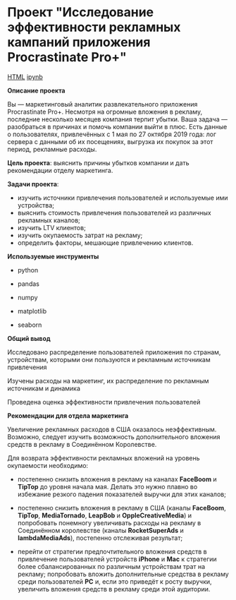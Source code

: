 # Проект "Исследование эффективности рекламных кампаний приложения Procrastinate Pro+"

[HTML](https://github.com/AVRotaev/Portfolio/blob/main/ProcrastinatePRO%2B_app_business_metrics_analysis/ProcrastinatePRO_Business_metrics_analysis.html) [ipynb](https://github.com/AVRotaev/Portfolio/blob/main/ProcrastinatePRO%2B_app_business_metrics_analysis/ProcrastinatePRO_Business_metrics_analysis.ipynb)

**Описание проекта**

Вы — маркетинговый аналитик развлекательного приложения Procrastinate Pro+. Несмотря на огромные вложения в рекламу, последние несколько месяцев компания терпит убытки. Ваша задача — разобраться в причинах и помочь компании выйти в плюс.
Есть данные о пользователях, привлечённых с 1 мая по 27 октября 2019 года:
лог сервера с данными об их посещениях,
выгрузка их покупок за этот период,
рекламные расходы.

**Цель проекта**: выяснить причины убытков компании и дать рекомендации отделу маркетинга.

**Задачи проекта**: 

- изучить источники привлечения пользователей и используемые ими устройства;
- выяснить стоимость привлечения пользователей из различных рекламных каналов;
- изучить LTV клиентов;
- изучить окупаемость затрат на  рекламу;
- определить факторы, мешающие привлечению клиентов.

**Используемые инструменты**

- python

- pandas

- numpy

- matplotlib

- seaborn


**Общий вывод**

Исследовано распределение пользователей приложения по странам, устройствам, которыми они пользуются и рекламным источникам привлечения

Изучены расходы на маркетинг, их распределение по рекламным источникам и динамика

Проведена оценка эффективности привлечения пользователей

**Рекомендации для отдела маркетинга**


Увеличение рекламных расходов в США оказалось неэффективным. Возможно, следует изучить возможность дополнительного вложения средств в рекламу в Соединённом Королевстве.

Для возврата эффективности рекламных вложений на уровень окупаемости необходимо:

- постепенно снизить вложения в рекламу на каналах **FaceBoom** и **TipTop** до уровня начала мая. Делать это нужно плавно во избежание резкого падения показателей выручки для этих каналов;

- постепенно снизить вложения в рекламу в США (каналы **FaceBoom**, **TipTop**, **MediaTornado**, **LeapBob** и **OppleCreativeMedia**) и попробовать понемногу увеличивать расходы на рекламу в Соединённом королевстве (каналы **RocketSuperAds** и **lambdaMediaAds**), постепенно отслеживая результат;

- перейти от стратегии предпочтительного вложения средств в привлечение пользователей устройств **iPhone** и **Mac** к стратегии более сбалансированных по различным устройствам трат на рекламу; попробовать вложить дополнительные средства в рекламу среди пользователей **PC** и, если это приведёт к росту выручки, увеличить вложения средств в рекламу среди этой аудитории.

